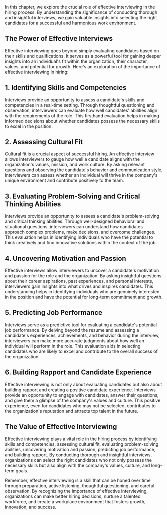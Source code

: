
In this chapter, we explore the crucial role of effective interviewing in the hiring process. By understanding the significance of conducting thorough and insightful interviews, we gain valuable insights into selecting the right candidates for a successful and harmonious work environment.

The Power of Effective Interviews
---------------------------------

Effective interviewing goes beyond simply evaluating candidates based on their skills and qualifications. It serves as a powerful tool for gaining deeper insights into an individual's fit within the organization, their character, values, and potential for growth. Here's an exploration of the importance of effective interviewing in hiring:

## 1. **Identifying Skills and Competencies**

Interviews provide an opportunity to assess a candidate's skills and competencies in a real-time setting. Through thoughtful questioning and observation, interviewers can evaluate how well candidates' abilities align with the requirements of the role. This firsthand evaluation helps in making informed decisions about whether candidates possess the necessary skills to excel in the position.

## 2. **Assessing Cultural Fit**

Cultural fit is a crucial aspect of successful hiring. An effective interview allows interviewers to gauge how well a candidate aligns with the organization's values, mission, and work culture. By asking relevant questions and observing the candidate's behavior and communication style, interviewers can assess whether an individual will thrive in the company's unique environment and contribute positively to the team.

## 3. **Evaluating Problem-Solving and Critical Thinking Abilities**

Interviews provide an opportunity to assess a candidate's problem-solving and critical thinking abilities. Through well-designed behavioral and situational questions, interviewers can understand how candidates approach complex problems, make decisions, and overcome challenges. This evaluation helps in identifying individuals who have the potential to think creatively and find innovative solutions within the context of the job.

## 4. **Uncovering Motivation and Passion**

Effective interviews allow interviewers to uncover a candidate's motivation and passion for the role and the organization. By asking insightful questions about their career aspirations, past experiences, and personal interests, interviewers gain insights into what drives and inspires candidates. This understanding helps in identifying individuals who are genuinely interested in the position and have the potential for long-term commitment and growth.

## 5. **Predicting Job Performance**

Interviews serve as a predictive tool for evaluating a candidate's potential job performance. By delving beyond the resume and assessing a candidate's experiences, achievements, and behavior during the interview, interviewers can make more accurate judgments about how well an individual will perform in the role. This evaluation aids in selecting candidates who are likely to excel and contribute to the overall success of the organization.

## 6. **Building Rapport and Candidate Experience**

Effective interviewing is not only about evaluating candidates but also about building rapport and creating a positive candidate experience. Interviews provide an opportunity to engage with candidates, answer their questions, and give them a glimpse of the company's values and culture. This positive experience, even for candidates who may not be selected, contributes to the organization's reputation and attracts top talent in the future.

The Value of Effective Interviewing
-----------------------------------

Effective interviewing plays a vital role in the hiring process by identifying skills and competencies, assessing cultural fit, evaluating problem-solving abilities, uncovering motivation and passion, predicting job performance, and building rapport. By conducting thorough and insightful interviews, organizations can select the right candidates who not only possess the necessary skills but also align with the company's values, culture, and long-term goals.

Remember, effective interviewing is a skill that can be honed over time through preparation, active listening, thoughtful questioning, and careful observation. By recognizing the importance of effective interviewing, organizations can make better hiring decisions, nurture a talented workforce, and create a workplace environment that fosters growth, innovation, and success.
